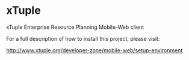 xTuple
======

xTuple Enterprise Resource Planning Mobile-Web client

For a full description of how to install this project, please visit:

http://www.xtuple.org/developer-zone/mobile-web/setup-environment
